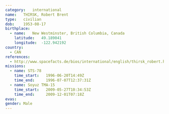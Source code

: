 ```yaml
---
category:	international
name:	THIRSK, Robert Brent
type:	civilian
dob:	1953-08-17
birthplace:
  - name:	New Westminster, British Columbia, Canada
    latitude:	49.189041
    longitude:	-122.942192
country:
  - CAN
references:
  - http://www.spacefacts.de/bios/international/english/thirsk_robert.htm
missions:
  - name: STS-78
    time_start:   1996-06-20T14:49Z
    time_end:     1996-07-07T12:37:31Z
  - name: Soyuz TMA-15
    time_start:   2009-05-27T10:34:53Z
    time_end:     2009-12-01T07:18Z
evas:
gender:	Male
---
```


